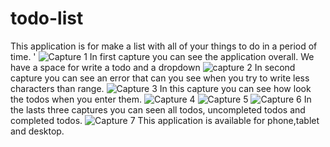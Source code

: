 # todo-list 
This application is for make a list with all of your things to do in a period of time. '
![Capture 1](https://user-images.githubusercontent.com/105125052/198894074-c8e5c9e1-bb4d-4ee6-8225-2e0d045c6450.JPG)
In first capture you can see the application overall. We have a space for write a todo and  a dropdown 
![capture 2](https://user-images.githubusercontent.com/105125052/198894224-8600c7fd-4910-4eaf-8f68-a0cb30c47458.JPG)
In second capture you can see an error that can you see when you try to write less characters than range.
![Capture 3](https://user-images.githubusercontent.com/105125052/198894079-98a7c791-81e9-45fa-b977-0e2534fcc586.JPG)
In this capture you can see how look the todos when you enter them.
![Capture 4](https://user-images.githubusercontent.com/105125052/198894080-21347373-6125-4e6b-9baf-625b97c4738d.JPG)
![Capture 5](https://user-images.githubusercontent.com/105125052/198894082-78380fea-bb5e-4977-9555-d226c6aba11f.JPG)
![Capture 6](https://user-images.githubusercontent.com/105125052/198894474-0e67a0c0-316d-4463-81cf-333e4516f97c.JPG)
In the lasts three captures you can seen all todos, uncompleted todos and completed todos.
![Capture 7](https://user-images.githubusercontent.com/105125052/199082128-3cf89d32-c82c-423b-9e08-1d409aa7cf6c.JPG)
This application is available for phone,tablet and desktop.
